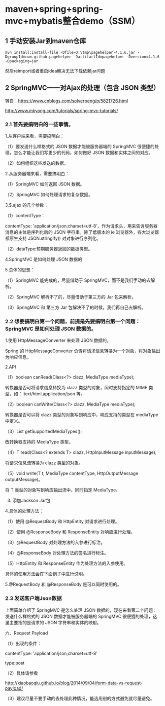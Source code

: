 # maven+spring+spring-mvc+mybatis整合demo（SSM）

## 1 手动安装Jar到maven仓库

```
mvn install:install-file -Dfile=D:\tmp\pagehelper-4.1.6.jar -DgroupId=com.github.pagehelper -DartifactId=pagehelper -Dversion=4.1.6 -Dpackaging=jar
```
然后reimport或者重启idea解决无法下载依赖jar问题

## 2 SpringMVC——对Ajax的处理（包含 JSON 类型）

转自：https://www.cnblogs.com/solverpeng/p/5821726.html

http://www.mkyong.com/tutorials/spring-mvc-tutorials/

### 2.1 首先要搞明白的一些事情。

1.从客户端来看，需要搞明白：

（1）要发送什么样格式的 JSON 数据才能被服务器端的 SpringMVC 很便捷的处理，怎么才能让我们写更少的代码，如何做好 JSON 数据和实体之间的对应。

（2）如何组织这些发送的数据。

2.从服务器端来看，需要搞明白：

（1）SpringMVC 如何返回 JSON 数据。

（2）SpringMVC 如何处理请求的复杂数据。

3.$.ajax 的几个参数：

（1）contentType：

contentType: 'application/json;charset=utf-8'，作为请求头，用来告诉服务器消息的主体是序列化后的 JSON 字符串。除了低版本的 ie 浏览器外，各大浏览器都原生支持 JSON.stringify() 对对象进行序列化。

（2）dataType:预期服务器返回的数据类型。

4.SpringMVC 是如何处理 JSON 数据的

5.总体的思想：

（1）SpringMVC 能完成的，尽量借助于 SpringMVC，而不是我们手动的去解析。

（2）SpringMVC 解析不了的，尽量借助于第三方的 Jar 包来解析。

（3）SpringMVC 和 第三方 Jar 包解决不了的时候，我们再自己去解析。



### 2.2 想要搞明白第一个问题，前提是先要搞明白第一个问题：SpringMVC 是如何处理 JSON 数据的。

1.使用 HttpMessageConverter<T> 来处理  JSON 数据的。

Spring 的 HttpMessageConverter<T> 负责将请求信息转换为一个对象，将对象输出为响应信息。

2.API

（1）boolean canRead(Class<?> clazz, MediaType mediaType);

转换器是否可将请求信息转换为 clazz 类型的对象，同时支持指定的 MIME 类型，如： text/html,application/json 等。

（2）boolean canWrite(Class<?> clazz, MediaType mediaType);

转换器是否可以将 clazz 类型的对象写到响应中，响应支持的类型在 mediaType 中定义。

（3）List<MediaType> getSupportedMediaTypes();

改转换器支持的 MediaType 类型。

（4）T read(Class<? extends T> clazz, HttpInputMessage inputMessage);

将请求信息流转换为 clazz 类型的对象。

（5）void write(T t, MediaType contentType, HttpOutputMessage outputMessage)。

将 T 类型的对象写到响应输出流中，同时指定 MediaType。

3. 添加Jackson Jar包

4.具体的处理方法：

（1）使用 @RequestBody 和 HttpEntity<T> 对请求进行处理。

（2）使用 @ResponseBody 和 ResponseEntity<T> 对响应进行处理。

（3）@RequestBody 对处理方法的入参进行标注。

（4）@ResponseBody 对处理方法的签名进行标注。

（5）HttpEntity<T> 和 ResponseEntity<T> 作为处理方法的入参使用。

具体的使用方法会在下面例子中进行说明。

5.@RequestBody 和 @ResponseBody 是可以同时使用的。

### 2.3 发送客户端Json数据

上面简单介绍了 SpringMVC 是怎么处理 JSON 数据的，现在来看第二个问题：发送什么样格式的 JSON 数据才能被服务器端的 SpringMVC 很便捷的处理，这里主要指的是请求的 JSON 字符串和实体的映射。


六、Request Payload

（1）出现的条件：

contentType: 'application/json;charset=utf-8'

type:post

（2）具体请参看

http://xiaobaoqiu.github.io/blog/2014/09/04/form-data-vs-request-payload/

（3）建议尽量不要手动的去处理此种情况，能选用别的方式避免就尽量避免。